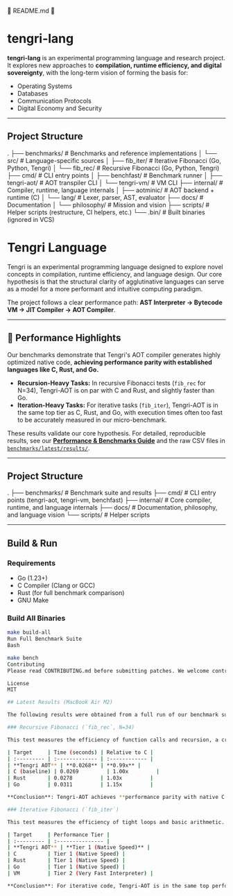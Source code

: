 📄 README.md 🚀

# tengri-lang

**tengri-lang** is an experimental programming language and research project.  
It explores new approaches to **compilation, runtime efficiency, and digital sovereignty**, with the long-term vision of forming the basis for:

- Operating Systems
- Databases
- Communication Protocols
- Digital Economy and Security

---

## Project Structure

.
├── benchmarks/          # Benchmarks and reference implementations
│   └── src/             # Language-specific sources
│       ├── fib_iter/    # Iterative Fibonacci (Go, Python, Tengri)
│       └── fib_rec/     # Recursive Fibonacci (Go, Python, Tengri)
├── cmd/                 # CLI entry points
│   ├── benchfast/       # Benchmark runner
│   ├── tengri-aot/      # AOT transpiler CLI
│   └── tengri-vm/       # VM CLI
├── internal/            # Compiler, runtime, language internals
│   ├── aotminic/        # AOT backend + runtime (C)
│   └── lang/            # Lexer, parser, AST, evaluator
├── docs/                # Documentation
│   └── philosophy/      # Mission and vision
├── scripts/             # Helper scripts (restructure, CI helpers, etc.)
└── .bin/                # Built binaries (ignored in VCS)


# Tengri Language

Tengri is an experimental programming language designed to explore novel concepts in compilation, runtime efficiency, and language design. Our core hypothesis is that the structural clarity of agglutinative languages can serve as a model for a more performant and intuitive computing paradigm.

The project follows a clear performance path: **AST Interpreter → Bytecode VM → JIT Compiler → AOT Compiler**.

---

## 🚀 Performance Highlights

Our benchmarks demonstrate that Tengri's AOT compiler generates highly optimized native code, **achieving performance parity with established languages like C, Rust, and Go.**

-   **Recursion-Heavy Tasks:** In recursive Fibonacci tests (`fib_rec` for N=34), Tengri-AOT is on par with C and Rust, and slightly faster than Go.
-   **Iteration-Heavy Tasks:** For iterative tasks (`fib_iter`), Tengri-AOT is in the same top tier as C, Rust, and Go, with execution times often too fast to be accurately measured in our micro-benchmark.

These results validate our core hypothesis. For detailed, reproducible results, see our [**Performance & Benchmarks Guide**](README.performance.md) and the raw CSV files in [`benchmarks/latest/results/`](benchmarks/latest/results/).

---

## Project Structure

.
├── benchmarks/     # Benchmark suite and results
├── cmd/            # CLI entry points (tengri-aot, tengri-vm, benchfast)
├── internal/       # Core compiler, runtime, and language internals
├── docs/           # Documentation, philosophy, and language vision
└── scripts/        # Helper scripts


---

## Build & Run

### Requirements
- Go (1.23+)
- C Compiler (Clang or GCC)
- Rust (for full benchmark comparison)
- GNU Make

### Build All Binaries
```bash
make build-all
Run Full Benchmark Suite
Bash

make bench
Contributing
Please read CONTRIBUTING.md before submitting patches. We welcome contributions that improve performance, clarity, and correctness.

License
MIT

## Latest Results (MacBook Air M2)

The following results were obtained from a full run of our benchmark suite. Times are the average per-call duration. Lower is better.

### Recursive Fibonacci (`fib_rec`, N=34)

This test measures the efficiency of function calls and recursion, a critical factor for overall performance.

| Target     | Time (seconds) | Relative to C |
| :--------- | :------------- | :------------ |
| **Tengri AOT** | **0.0268** | **0.99x** |
| C (baseline) | 0.0269         | 1.00x         |
| Rust       | 0.0278         | 1.03x         |
| Go         | 0.0311         | 1.15x         |

**Conclusion**: Tengri-AOT achieves **performance parity with native C and Rust code**, validating the effectiveness of the transpilation strategy.

### Iterative Fibonacci (`fib_iter`)

This test measures the efficiency of tight loops and basic arithmetic. The execution is so fast that results are near the measurement noise floor.

| Target     | Performance Tier |
| :--------- | :--------------- |
| **Tengri AOT** | **Tier 1 (Native Speed)** |
| C          | Tier 1 (Native Speed) |
| Rust       | Tier 1 (Native Speed) |
| Go         | Tier 1 (Native Speed) |
| VM         | Tier 2 (Very Fast Interpreter) |

**Conclusion**: For iterative code, Tengri-AOT is in the same top performance tier as other compiled languages. The VM provides excellent performance for a non-native backend.
